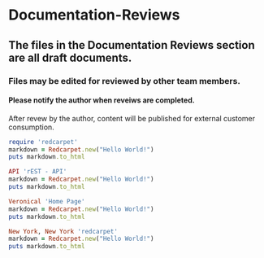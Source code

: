 # Documentation-Reviews
## The files in the Documentation Reviews section are all draft documents.
### Files may be edited for reviewed by other team members.
#### Please notify the author when reveiws are completed.
After revew by the author, content will be published for external customer consumption.


```ruby
require 'redcarpet'
markdown = Redcarpet.new("Hello World!")
puts markdown.to_html
```


```ruby
API 'rEST - API'
markdown = Redcarpet.new("Hello World!")
puts markdown.to_html
```


```ruby
Veronical 'Home Page'
markdown = Redcarpet.new("Hello World!")
puts markdown.to_html
```

```ruby
New York, New York 'redcarpet'
markdown = Redcarpet.new("Hello World!")
puts markdown.to_html
```



